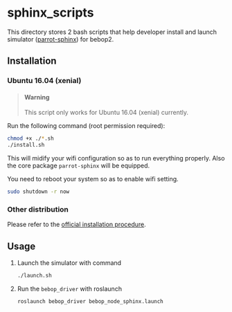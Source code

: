 # sphinx_scripts #

This directory stores 2 bash scripts that help developer install and launch simulator ([parrot-sphinx](https://developer.parrot.com/docs/sphinx/index.html)) for bebop2.

## Installation ##

### Ubuntu 16.04 (xenial) ###

> #### Warning ####
> This script only works for Ubuntu 16.04 (xenial) currently.

Run the following command (root permission required):

```bash
chmod +x ./*.sh
./install.sh
```

This will midify your wifi configuration so as to run everything properly. Also the core package `parrot-sphinx` will be equipped.

You need to reboot your system so as to enable wifi setting.
```bash
sudo shutdown -r now
```

### Other distribution ###

Please refer to the [official installation procedure](https://developer.parrot.com/docs/sphinx/installation.html).

## Usage ##

1. Launch the simulator with command
   ```bash
   ./launch.sh
   ```
2. Run the `bebop_driver` with roslaunch
   ```bash
   roslaunch bebop_driver bebop_node_sphinx.launch
   ```
